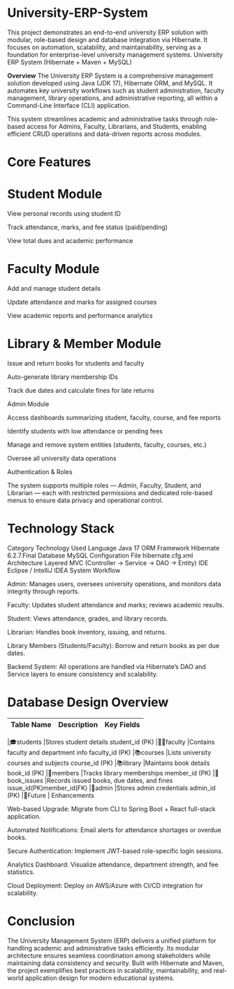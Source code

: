 # University-ERP-System
This project demonstrates an end-to-end university ERP solution with modular, role-based design and database integration via Hibernate. It focuses on automation, scalability, and maintainability, serving as a foundation for enterprise-level university management systems.
University ERP System (Hibernate + Maven + MySQL)

**Overview**
The University ERP System is a comprehensive management solution developed using Java (JDK 17), Hibernate ORM, and MySQL. It automates key university workflows such as student administration, faculty management, library operations, and administrative reporting, all within a Command-Line Interface (CLI) application.

This system streamlines academic and administrative tasks through role-based access for Admins, Faculty, Librarians, and Students, enabling efficient CRUD operations and data-driven reports across modules.

# Core Features
# Student Module

View personal records using student ID

Track attendance, marks, and fee status (paid/pending)

View total dues and academic performance

# Faculty Module

Add and manage student details

Update attendance and marks for assigned courses

View academic reports and performance analytics

# Library & Member Module

Issue and return books for students and faculty

Auto-generate library membership IDs

Track due dates and calculate fines for late returns

Admin Module

Access dashboards summarizing student, faculty, course, and fee reports

Identify students with low attendance or pending fees

Manage and remove system entities (students, faculty, courses, etc.)

Oversee all university data operations

Authentication & Roles

The system supports multiple roles — Admin, Faculty, Student, and Librarian — each with restricted permissions and dedicated role-based menus to ensure data privacy and operational control.

# Technology Stack
Category	Technology Used
Language	Java 17
ORM Framework	Hibernate 6.2.7.Final
Database	MySQL
Configuration File	hibernate.cfg.xml
Architecture	Layered MVC (Controller → Service → DAO → Entity)
IDE	Eclipse / IntelliJ IDEA
System Workflow

Admin: Manages users, oversees university operations, and monitors data integrity through reports.

Faculty: Updates student attendance and marks; reviews academic results.

Student: Views attendance, grades, and library records.

Librarian: Handles book inventory, issuing, and returns.

Library Members (Students/Faculty): Borrow and return books as per due dates.

Backend System: All operations are handled via Hibernate’s DAO and Service layers to ensure consistency and scalability.

# Database Design Overview
|  **Table Name**  |	   **Description**        |               	**Key Fields**              |
|:-----------------|:---------------------------|:--------------------------------------------|

|🎓students	       |Stores student details                	       student_id (PK)
|👨‍🏫faculty	       |Contains faculty and department info           faculty_id (PK)
|📚courses	       |Lists university courses and subjects	         course_id (PK)
|📚library	       |Maintains book details	                       book_id (PK)
|👥members	       |Tracks library memberships	                   member_id (PK)
|🧾book_issues	   |Records issued books, due dates, and fines	   issue_id(PK)member_id(FK)
|🧾admin	         |Stores admin credentials                       admin_id (PK)
|🔮Future          | Enhancements

Web-based Upgrade: Migrate from CLI to Spring Boot + React full-stack application.

Automated Notifications: Email alerts for attendance shortages or overdue books.

Secure Authentication: Implement JWT-based role-specific login sessions.

Analytics Dashboard: Visualize attendance, department strength, and fee statistics.

Cloud Deployment: Deploy on AWS/Azure with CI/CD integration for scalability.

# Conclusion

The University Management System (ERP) delivers a unified platform for handling academic and administrative tasks efficiently. Its modular architecture ensures seamless coordination among stakeholders while maintaining data consistency and security. Built with Hibernate and Maven, the project exemplifies best practices in scalability, maintainability, and real-world application design for modern educational systems.
